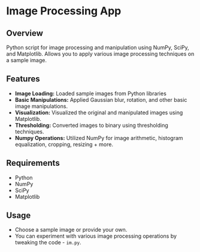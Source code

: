 # Image Processing App

## Overview

 Python script for image processing and manipulation using NumPy, SciPy, and Matplotlib. Allows you to apply various image processing techniques on a sample image.

## Features

- **Image Loading:** Loaded sample images from Python libraries
- **Basic Manipulations:** Applied Gaussian blur, rotation, and other basic image manipulations.
- **Visualization:** Visualized the original and manipulated images using Matplotlib.
- **Thresholding:** Converted images to binary using thresholding techniques.
- **Numpy Operations:** Utilized NumPy for image arithmetic, histogram equalization, cropping, resizing + more.

## Requirements

- Python
- NumPy
- SciPy
- Matplotlib

## Usage

- Choose a sample image or provide your own.
- You can experiment with various image processing operations by tweaking the code - `im.py`.
